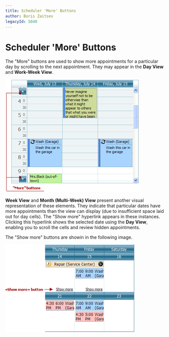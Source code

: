 ```yaml
---
title: Scheduler 'More' Buttons
author: Boris Zaitsev
legacyId: 5040
---
```

# Scheduler 'More' Buttons
The "More"  buttons are used to show more appointments for a particular day by scrolling to the next appointment. They may appear in the **Day View** and **Work-Week View**.

![VisualElements_MoreButtons](../../../images/img6720.png)

**Week View** and **Month (Multi-Week) View** present another visual representation of these elements. They indicate that particular dates have more appointments than the view can display (due to insufficient space laid out for day cells). The "Show more" hyperlink appears in these instances. Clicking this hyperlink shows the selected date using the **Day View**, enabling you to scroll the cells and review hidden appointments.

The "Show more" buttons are showin in the following image.

![VisualElements_Showmorebuttons](../../../images/img6758.png)